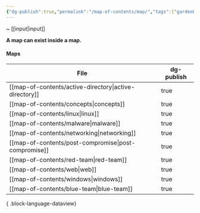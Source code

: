 ```yaml
---
{"dg-publish":true,"permalink":"/map-of-contents/map/","tags":["gardenEntry"]}
---
```


~  [[input\|input]]

**A map can exist inside a map.**
#### Maps
| File                                                      | dg-publish |
| --------------------------------------------------------- | ---------- |
| [[map-of-contents/active-directory\|active-directory]] | true       |
| [[map-of-contents/concepts\|concepts]]                 | true       |
| [[map-of-contents/linux\|linux]]                       | true       |
| [[map-of-contents/malware\|malware]]                   | true       |
| [[map-of-contents/networking\|networking]]             | true       |
| [[map-of-contents/post-compromise\|post-compromise]]   | true       |
| [[map-of-contents/red-team\|red-team]]                 | true       |
| [[map-of-contents/web\|web]]                           | true       |
| [[map-of-contents/windows\|windows]]                   | true       |
| [[map-of-contents/blue-team\|blue-team]]               | true       |

{ .block-language-dataview}





